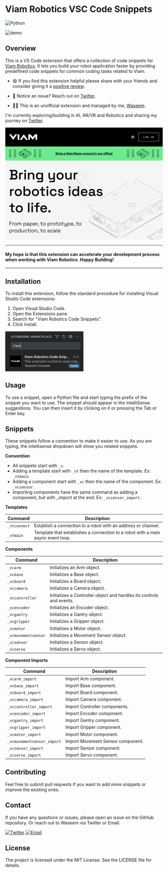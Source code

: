 # Viam Robotics VSC Code Snippets

![Python](https://img.shields.io/badge/python-3670A0?style=for-the-badge&logo=python&logoColor=ffdd54)

![demo](images/demo.gif)

## Overview

This is a VS Code extension that offers a collection of code snippets for [Viam Robotics](https://www.viam.com/). It lets you build your robot application faster by providing predefined code snippets for common coding tasks related to Viam.

- 😄 If you find this extension helpful please share with your friends and consider giving it a [positive review](https://marketplace.visualstudio.com/items?itemName=waseemhnyc.viam-robotics-vsc-code-snippets&ssr=false#overview).

- 🐞 Notice an issue? Reach out on [Twitter](https://twitter.com/waseemhnyc).

- 👨‍💻 This is an unofficial extension and managed by me, [Waseem](https://twitter.com/waseemhnyc).

I'm currently exploring/building in AI, AR/VR and Robotics and sharing my journey on [Twitter](https://twitter.com/waseemhnyc).

![viam-landing-page](images/viam-landing-page.png)

------

<h4>My hope is that this extension can accelerate your development process when working with Viam Robotics. Happy Building!</h4>

------

<!-- ## Compatibility

This extension requires Visual Studio Code version 1.79.0 or above. -->

<!-- ## Features

The extension contributes to the Python language service by providing snippets defined in `./snippets/snippets.code-snippets`. When working in a Python file, you can quickly insert Viam Robotics related code snippets by typing the prefix of the snippet and selecting the snippet from the IntelliSense suggestions. -->

<!-- ## Categories

This extension falls under the "Snippets" category. -->

## Installation

To install this extension, follow the standard procedure for installing Visual Studio Code extensions:

1. Open Visual Studio Code.
2. Open the Extensions pane.
3. Search for "Viam Robotics Code Snippets".
4. Click Install.

<img src="images/vs-code-marketplace.png" width="250">

## Usage

To use a snippet, open a Python file and start typing the prefix of the snippet you want to use. The snippet should appear in the IntelliSense suggestions. You can then insert it by clicking on it or pressing the Tab or Enter key.

## Snippets

These snippets follow a convention to make it easier to use. As you are typing, the intellisense dropdown will show you related snippets.

<strong>Convention</strong>

- All snippets start with `_v`.
- Adding a template start with `_vt` then the name of the template. Ex: `_vtmain`.
- Adding a component start with `_vc` then the name of the component. Ex: `_vcsensor`.
- Importing components have the same command as adding a component, but with _import at the end. Ex: `_vcsensor_import`.

<strong>Templates</strong>

| Command | Description |
| --- | ----------- |
| `_vtconnect` | Establish a connection to a robot with an address or channel. |
| `_vtmain` | Template that establishes a connection to a robot with a main async event loop. |

<strong>Components</strong>

| Command | Description |
| --- | ----------- |
| `_vcarm` | Initializes an Arm object. |
| `_vcbase` | Initializes a Base object. |
| `_vcboard` | Initializes a Board object. |
| `_vccamera` | Initializes a Camera object. |
| `_vccontroller` | Initializes a Controller object and handles its controls and events. |
| `_vcencoder` | Initializes an Encoder object. |
| `_vcgantry` | Initializes a Gantry object. |
| `_vcgripper` | Initializes a Gripper object. |
| `_vcmotor` | Initializes a Motor object. |
| `_vcmovementsensor` | Initializes a Movement Sensor object. |
| `_vcsensor` | Initializes a Sensor object. |
| `_vcservo` | Initializes a Servo object. |

<strong>Component Imports</strong>

| Command | Description |
| --- | ----------- |
| `_vcarm_import` | Import Arm component. |
| `_vcbase_import` | Import Base component. |
| `_vcboard_import` | Import Board component. |
| `_vccamera_import` | Import Camera component. |
| `_vccontroller_import` | Import Controller components. |
| `_vcencoder_import` | Import Encoder component. |
| `_vcgantry_import` | Import Gantry component. |
| `_vcgripper_import` | Import Gripper component. |
| `_vcmotor_import` | Import Motor component. |
| `_vcmovementsensor_import` | Import Movement Sensor component. |
| `_vcsensor_import` | Import Sensor component. |
| `_vcservo_import` | Import Servo component. |


## Contributing

Feel free to submit pull requests if you want to add more snippets or improve the existing ones.

## Contact

If you have any questions or issues, please open an issue on the GitHub repository. Or reach out to Waseem via Twitter or Email.

[![Twitter](https://img.shields.io/badge/Twitter-1DA1F2?style=for-the-badge&logo=twitter&logoColor=white)](https://twitter.com/waseemhnyc)
[![Email](https://img.shields.io/badge/Gmail-D14836?style=for-the-badge&logo=gmail&logoColor=white)](mailto:waseemh.nyc@gmail.com)

## License

The project is licensed under the MIT License. See the LICENSE file for details.
